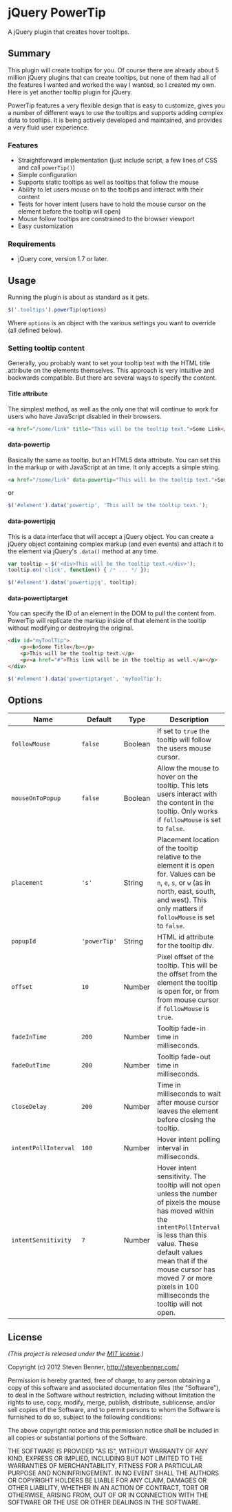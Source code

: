 # jQuery PowerTip

A jQuery plugin that creates hover tooltips.

## Summary

This plugin will create tooltips for you. Of course there are already about 5 million jQuery plugins that can create tooltips, but none of them had all of the features I wanted and worked the way I wanted, so I created my own. Here is yet another tooltip plugin for jQuery.

PowerTip features a very flexible design that is easy to customize, gives you a number of different ways to use the tooltips and supports adding complex data to tooltips. It is being actively developed and maintained, and provides a very fluid user experience.

### Features

* Straightforward implementation (just include script, a few lines of CSS and call `powerTip()`)
* Simple configuration
* Supports static tooltips as well as tooltips that follow the mouse
* Ability to let users mouse on to the tooltips and interact with their content
* Tests for hover intent (users have to hold the mouse cursor on the element before the tooltip will open)
* Mouse follow tooltips are constrained to the browser viewport
* Easy customization

### Requirements

* jQuery core, version 1.7 or later.

## Usage

Running the plugin is about as standard as it gets.
```javascript
$('.tooltips').powerTip(options)
```
Where `options` is an object with the various settings you want to override (all defined below).

### Setting tooltip content

Generally, you probably want to set your tooltip text with the HTML title attribute on the elements themselves. This approach is very intuitive and backwards compatible. But there are several ways to specify the content.

#### Title attribute

The simplest method, as well as the only one that will continue to work for users who have JavaScript disabled in their browsers.

```html
<a href="/some/link" title="This will be the tooltip text.">Some Link</a>
```

#### data-powertip

Basically the same as tooltip, but an HTML5 data attribute. You can set this in the markup or with JavaScript at an time. It only accepts a simple string.

```html
<a href="/some/link" data-powertip="This will be the tooltip text.">Some Link</a>
```

or

```javascript
$('#element').data('powertip', 'This will be the tooltip text.');
```

#### data-powertipjq

This is a data interface that will accept a jQuery object. You can create a jQuery object containing complex markup (and even events) and attach it to the element via jQuery's `.data()` method at any time.

```javascript
var tooltip = $('<div>This will be the tooltip text.</div>');
tooltip.on('click', function() { /* ... */ });

$('#element').data('powertipjq', tooltip);
```

#### data-powertiptarget

You can specify the ID of an element in the DOM to pull the content from. PowerTip will replicate the markup inside of that element in the tooltip without modifying or destroying the original.

```html
<div id="myToolTip">
	<p><b>Some Title</b></p>
	<p>This will be the tooltip text.</p>
	<p><a href="#">This link will be in the tooltip as well.</a></p>
</div>
```

```javascript
$('#element').data('powertiptarget', 'myToolTip');
```

## Options

| Name | Default | Type | Description |
| ----- | ----- | ----- | ----- |
| `followMouse` | `false` | Boolean | If set to `true` the tooltip will follow the users mouse cursor. |
| `mouseOnToPopup` | `false` | Boolean | Allow the mouse to hover on the tooltip. This lets users interact with the content in the tooltip. Only works if `followMouse` is set to `false`. |
| `placement` | `'s'` | String | Placement location of the tooltip relative to the element it is open for. Values can be `n`, `e`, `s`, or `w` (as in north, east, south, and west). This only matters if `followMouse` is set to `false`. |
| `popupId` | `'powerTip'` | String | HTML id attribute for the tooltip div. |
| `offset` | `10` | Number | Pixel offset of the tooltip. This will be the offset from the element the tooltip is open for, or from from mouse cursor if `followMouse` is `true`. |
| `fadeInTime` | `200` | Number | Tooltip fade-in time in milliseconds. |
| `fadeOutTime` | `200` | Number | Tooltip fade-out time in milliseconds. |
| `closeDelay` | `200` | Number | Time in milliseconds to wait after mouse cursor leaves the element before closing the tooltip. |
| `intentPollInterval` | `100` | Number | Hover intent polling interval in milliseconds. |
| `intentSensitivity` | `7` | Number | Hover intent sensitivity. The tooltip will not open unless the number of pixels the mouse has moved within the `intentPollInterval` is less than this value. These default values mean that if the mouse cursor has moved 7 or more pixels in 100 milliseconds the tooltip will not open. |

## License

*(This project is released under the [MIT license](https://raw.github.com/stevenbenner/jquery-powertip/master/LICENSE.txt).)*

Copyright (c) 2012 Steven Benner, http://stevenbenner.com/

Permission is hereby granted, free of charge, to any person obtaining a copy of this software and associated documentation files (the "Software"), to deal in the Software without restriction, including without limitation the rights to use, copy, modify, merge, publish, distribute, sublicense, and/or sell copies of the Software, and to permit persons to whom the Software is furnished to do so, subject to the following conditions:

The above copyright notice and this permission notice shall be included in all copies or substantial portions of the Software.

THE SOFTWARE IS PROVIDED "AS IS", WITHOUT WARRANTY OF ANY KIND, EXPRESS OR IMPLIED, INCLUDING BUT NOT LIMITED TO THE WARRANTIES OF MERCHANTABILITY, FITNESS FOR A PARTICULAR PURPOSE AND NONINFRINGEMENT. IN NO EVENT SHALL THE AUTHORS OR COPYRIGHT HOLDERS BE LIABLE FOR ANY CLAIM, DAMAGES OR OTHER LIABILITY, WHETHER IN AN ACTION OF CONTRACT, TORT OR OTHERWISE, ARISING FROM, OUT OF OR IN CONNECTION WITH THE SOFTWARE OR THE USE OR OTHER DEALINGS IN THE SOFTWARE.
